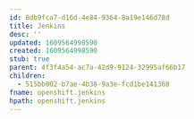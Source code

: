 ```yaml
---
id: 8db9fca7-d16d-4e84-9364-8a19e146d78d
title: Jenkins
desc: ''
updated: 1609564998590
created: 1609564998590
stub: true
parent: 4f3f4a54-ac7a-42d9-9124-32995af66b17
children:
  - 515bb002-b7ae-4b38-9a3e-fcd1be141368
fname: openshift.jenkins
hpath: openshift.jenkins
---
```



